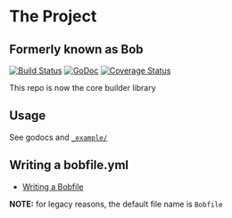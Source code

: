 # The Project

## Formerly known as Bob

[![Build Status](https://travis-ci.org/winchman/builder-core.svg?branch=master)](https://travis-ci.org/winchman/builder-core)
[![GoDoc](https://godoc.org/github.com/winchman/builder-core?status.png)](https://godoc.org/github.com/winchman/builder-core)
[![Coverage Status](https://img.shields.io/coveralls/winchman/builder-core.svg)](https://coveralls.io/r/winchman/builder-core?branch=master)

This repo is now the core builder library

## Usage

See godocs and [`_example/`](./_example)

## Writing a bobfile.yml

* [Writing a Bobfile](_docs/bobfile/writing-a-bobfile.md)


**NOTE:** for legacy reasons, the default file name is `Bobfile`
